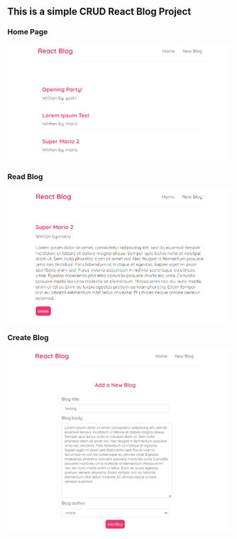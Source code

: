 ## This is a simple CRUD React Blog Project

### Home Page
<img src="images/home.png" width="700">

### Read Blog
<img src="images/blog.png" width="700">

### Create Blog
<img src="images/create.png" width="700">
